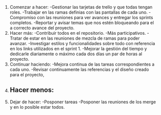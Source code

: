 1. Comenzar a hacer: 
    -Gestionar las tarjetas de trello y que todas tengan roles.
    -Trabajar en las ramas definias con las pantallas de cada uno.
    -Compromiso con las reuniones para ver avances y entregar los sprints completos.
    -Reportar y avisar temas que nos estén bloqueando para el a correcto avance del proyecto.
2. Hacer más: 
    -Contribuir todos en el repositorio.
    -Más participativos.
    -Tratar de estar en las reuniones de mezcla de ramas para poder avanzar.
    -Investigar estilos y funcionalidades sobre todo con referencia en los links utilizados en el sprint 1.
    -Mejorar la gestión del tiempo y dedicarle diariamente o máximo cada dos días un par de horas al proyecto.
3. Continuar haciendo: 
    -Mejora continua de las tareas correspondientes a cada uno.
    -Revisar continuamente las referencias y el diseño creado para el proyecto,
4. Hacer menos:
    -
5. Dejar de hacer:
    -Posponer tareas
    -Posponer las reuniones de los merge y en lo posible estar todos.
